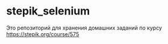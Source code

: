 # stepik_selenium
Это репозиторий для хранения домашних заданий по курсу https://stepik.org/course/575
